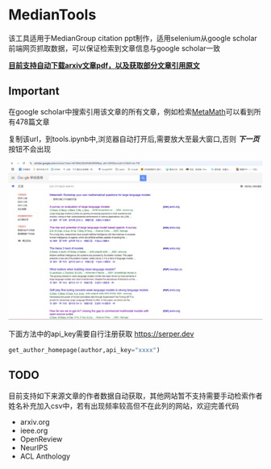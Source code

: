 # MedianTools

该工具适用于MedianGroup citation ppt制作，适用selenium从google scholar前端网页抓取数据，可以保证检索到文章信息与google scholar一致



**<u>目前支持自动下载arxiv文章pdf，以及获取部分文章引用原文</u>**





## Important

在google scholar中搜索引用该文章的所有文章，例如检索<u>MetaMath</u>可以看到所有478篇文章

复制该url，到tools.ipynb中,浏览器自动打开后,需要放大至最大窗口,否则 ***下一页***  按钮不会出现 

![image-20250222162240260](images/image-20250222162240260.png)

下面方法中的api_key需要自行注册获取   https://serper.dev

```python
get_author_homepage(author,api_key="xxxx")
```





## TODO

目前支持如下来源文章的作者数据自动获取，其他网站暂不支持需要手动检索作者姓名补充加入csv中，若有出现频率较高但不在此列的网站，欢迎完善代码

- arxiv.org
- ieee.org
- OpenReview
- NeurIPS
- ACL Anthology

